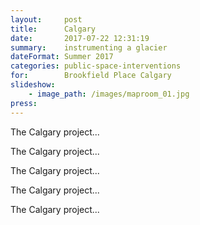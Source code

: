 ```yaml
---
layout:     post
title:      Calgary
date:       2017-07-22 12:31:19
summary:    instrumenting a glacier
dateFormat: Summer 2017
categories: public-space-interventions
for:        Brookfield Place Calgary
slideshow:
    - image_path: /images/maproom_01.jpg
press:
---
```


The Calgary project...

The Calgary project...

The Calgary project...

The Calgary project...

The Calgary project...
